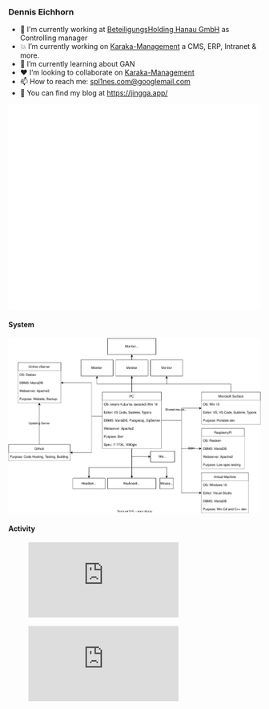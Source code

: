 ### Dennis Eichhorn

- :office: I'm currently working at [BeteiligungsHolding Hanau GmbH](https://www.bhg-hanau.de/) as Controlling manager
- :boom: I’m currently working on [Karaka-Management](https://github.com/Karaka-Management/) a CMS, ERP, Intranet & more.
- :seedling: I’m currently learning about GAN
- :heart: I’m looking to collaborate on [Karaka-Management](https://github.com/Karaka-Management/)
- :mailbox: How to reach me: spl1nes.com@googlemail.com
- :pencil: You can find my blog at https://jingga.app/

<p align="center">
  <img src="https://raw.githubusercontent.com/spl1nes/spl1nes/master/metrics.plugin.achievements.compact.svg" alt="Achievements">
</p>

#### System

<p align="center">
  <img src="https://raw.githubusercontent.com/spl1nes/spl1nes/master/system.drawio.svg" alt="System">
</p>

#### Activity

<figure><embed src="https://wakatime.com/share/@spl1nes/2001389e-a9ac-40b2-b724-02abb28f2191.svg"></embed></figure>

<figure><embed src="https://wakatime.com/share/@spl1nes/d9ea67cd-2cf6-4a9d-9241-b635951e7453.svg"></embed></figure>

